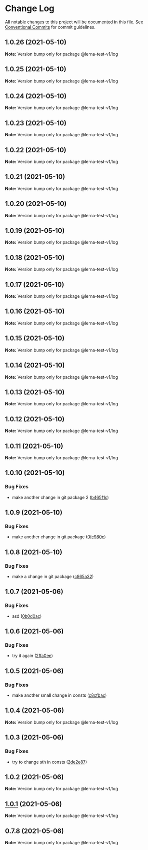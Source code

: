 # Change Log

All notable changes to this project will be documented in this file.
See [Conventional Commits](https://conventionalcommits.org) for commit guidelines.

## 1.0.26 (2021-05-10)

**Note:** Version bump only for package @lerna-test-v1/log





## 1.0.25 (2021-05-10)

**Note:** Version bump only for package @lerna-test-v1/log





## 1.0.24 (2021-05-10)

**Note:** Version bump only for package @lerna-test-v1/log





## 1.0.23 (2021-05-10)

**Note:** Version bump only for package @lerna-test-v1/log





## 1.0.22 (2021-05-10)

**Note:** Version bump only for package @lerna-test-v1/log





## 1.0.21 (2021-05-10)

**Note:** Version bump only for package @lerna-test-v1/log





## 1.0.20 (2021-05-10)

**Note:** Version bump only for package @lerna-test-v1/log





## 1.0.19 (2021-05-10)

**Note:** Version bump only for package @lerna-test-v1/log





## 1.0.18 (2021-05-10)

**Note:** Version bump only for package @lerna-test-v1/log





## 1.0.17 (2021-05-10)

**Note:** Version bump only for package @lerna-test-v1/log





## 1.0.16 (2021-05-10)

**Note:** Version bump only for package @lerna-test-v1/log





## 1.0.15 (2021-05-10)

**Note:** Version bump only for package @lerna-test-v1/log





## 1.0.14 (2021-05-10)

**Note:** Version bump only for package @lerna-test-v1/log





## 1.0.13 (2021-05-10)

**Note:** Version bump only for package @lerna-test-v1/log





## 1.0.12 (2021-05-10)

**Note:** Version bump only for package @lerna-test-v1/log





## 1.0.11 (2021-05-10)

**Note:** Version bump only for package @lerna-test-v1/log





## 1.0.10 (2021-05-10)


### Bug Fixes

* make another change in git package 2 ([b465f1c](https://github.com/apify/apify-shared-js/commit/b465f1c490a3e3cb295472871289bbae79f008cc))





## 1.0.9 (2021-05-10)


### Bug Fixes

* make another change in git package ([0fc980c](https://github.com/apify/apify-shared-js/commit/0fc980c5f4a15053d40ef1662add30a04d4bb290))





## 1.0.8 (2021-05-10)


### Bug Fixes

* make a change in git package ([c865a32](https://github.com/apify/apify-shared-js/commit/c865a32fca2e1b641eea20785a770134d48234b1))





## 1.0.7 (2021-05-06)


### Bug Fixes

* asd ([0b0d0ac](https://github.com/apify/apify-shared-js/commit/0b0d0ac31cf1aca6c638feeed68f3365ddc29e75))





## 1.0.6 (2021-05-06)


### Bug Fixes

* try it again ([2ffa0ee](https://github.com/apify/apify-shared-js/commit/2ffa0ee14d6e89ea0184d08c7fd58791fc192d9a))





## 1.0.5 (2021-05-06)


### Bug Fixes

* make another small change in consts ([c8cfbac](https://github.com/apify/apify-shared-js/commit/c8cfbac386a67578f75255fd6f14b7f6bfc7ee52))





## 1.0.4 (2021-05-06)

**Note:** Version bump only for package @lerna-test-v1/log





## 1.0.3 (2021-05-06)


### Bug Fixes

* try to change sth in consts ([2de2e87](https://github.com/apify/apify-shared-js/commit/2de2e872fd09063bfe5ce2822edd5d60d6c1b051))





## 1.0.2 (2021-05-06)

**Note:** Version bump only for package @lerna-test-v1/log





## [1.0.1](https://github.com/apify/apify-shared-js/compare/v0.7.8...v1.0.1) (2021-05-06)

**Note:** Version bump only for package @lerna-test-v1/log





## 0.7.8 (2021-05-06)

**Note:** Version bump only for package @lerna-test-v1/log
